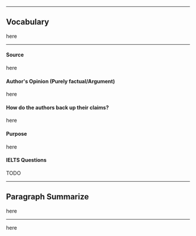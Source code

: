 
---

## Vocabulary

here

---

#### Source

here
#### Author's Opinion (Purely factual/Argument)

here
#### How do the authors back up their claims?

here
#### Purpose

here
#### IELTS Questions

TODO

---

## Paragraph Summarize

here

---

here

